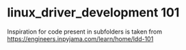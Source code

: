 # linux_driver_development 101

Inspiration for code present in subfolders is taken from https://engineers.inpyjama.com/learn/home/ldd-101
